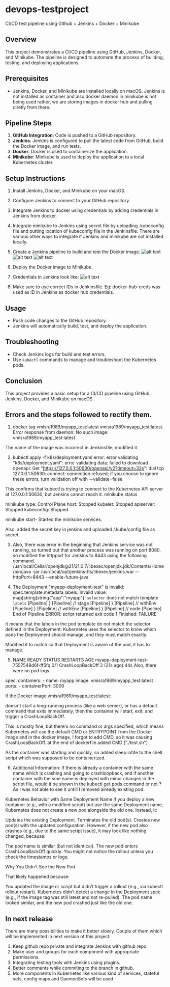 # devops-testproject
CI/CD test pipeline using Github + Jenkins + Docker + Minikube

## Overview
This project demonstrates a CI/CD pipeline using GitHub, Jenkins, Docker, and Minikube. The pipeline is designed to automate the process of building, testing, and deploying applications.

## Prerequisites
- Jenkins, Docker, and Minikube are installed locally on macOS. Jenkins is not installed as container and also docker daemon in minikube is not being used rather, we are storing images in docker hub and pulling diretly from there.

## Pipeline Steps
1. **GitHub Integration**: Code is pushed to a GitHub repository.
2. **Jenkins**: Jenkins is configured to pull the latest code from GitHub, build the Docker image, and run tests.
3. **Docker**: Docker is used to containerize the application.
4. **Minikube**: Minikube is used to deploy the application to a local Kubernetes cluster.

## Setup Instructions
1. Install Jenkins, Docker, and Minikube on your macOS.
2. Configure Jenkins to connect to your GitHub repository.
3. Integrate Jenkins to docker using credentials by adding credentials in Jenkins from docker. 
4. Integrate minikube to Jenkins using secret file by uploading .kubeconfig file and putting location of kubeconfig file in the Jenkinsfile. There are various other ways to integrate if Jenkins and minikube are not installed locally.
5. Create a Jenkins pipeline to build and test the Docker image.
![alt text](image.png)
![alt text](image-1.png)
![alt text](image-2.png)

6. Deploy the Docker image to Minikube.
7. Credentials in Jenkins look like:
![alt text](image-3.png)
8. Make sure to use correct IDs in Jenkinsfile. Eg: docker-hub-creds was used as ID in Jenkins as docker hub credentials.

## Usage
- Push code changes to the GitHub repository.
- Jenkins will automatically build, test, and deploy the application.

## Troubleshooting
- Check Jenkins logs for build and test errors.
- Use `kubectl` commands to manage and troubleshoot the Kubernetes pods.

## Conclusion
This project provides a basic setup for a CI/CD pipeline using GitHub, Jenkins, Docker, and Minikube on macOS.

## Errors and the steps followed to rectify them.
1. docker tag vmisra1989/myapp_test:latest vmisra1989/myapp_test:latest. Error response from daemon: No such image: vmisra1989/myapp_test:latest

The name of the image was incorrect in Jenkinsfile, modified it.

2. kubectl apply -f k8s/deployment.yaml
error: error validating "k8s/deployment.yaml": error validating data: failed to download openapi: Get "https://127.0.0.1:50630/openapi/v2?timeout=32s": dial tcp 127.0.0.1:50630: connect: connection refused; if you choose to ignore these errors, turn validation off with --validate=false 

This confirms that kubectl is trying to connect to the Kubernetes API server at 127.0.0.1:50630, but Jenkins cannot reach it.
minikube status

minikube
type: Control Plane
host: Stopped
kubelet: Stopped
apiserver: Stopped
kubeconfig: Stopped

minikube start- Started the minikube services.

Also, added the secret key in jenkins and uploaded /.kube/config file as secret. 

3. Also, there was error in the beginning that Jenkins service was not running, so turned out that another process was running on port 8080, so modified the httpport for Jenkins to 8443 using the following command.
/usr/local/Cellar/openjdk@21/21.0.7/libexec/openjdk.jdk/Contents/Home/bin/java -jar /usr/local/opt/jenkins-lts/libexec/jenkins.war --httpPort=8443 --enable-future-java

4. The Deployment "myapp-deployment-test" is invalid: spec.template.metadata.labels: Invalid value: map[string]string{"app":"myapp"}: `selector` does not match template `labels`
[Pipeline] }
[Pipeline] // stage
[Pipeline] }
[Pipeline] // withEnv
[Pipeline] }
[Pipeline] // withEnv
[Pipeline] }
[Pipeline] // node
[Pipeline] End of Pipeline
ERROR: script returned exit code 1
Finished: FAILURE

It means that the labels in the pod template do not match the selector defined in the Deployment. Kubernetes uses the selector to know which pods the Deployment should manage, and they must match exactly.

Modified it to match so that Deployment is aware of the pod, it has to manage. 

5. NAME                                     READY   STATUS             RESTARTS      AGE
myapp-deployment-test-7557548d6f-ff5fq   0/1     CrashLoopBackOff   2 (21s ago)   44s
Also, there were no pod logs. 

spec:
      containers:
      - name: myapp
        image: vmisra1989/myapp_test:latest
        ports:
        - containerPort: 3000

If the Docker image vmisra1989/myapp_test:latest:

doesn't start a long-running process (like a web server), or has a default command that exits immediately, then the container will start, exit, and trigger a CrashLoopBackOff.

This is mostly fine, but there's no command or args specified, which means Kubernetes will use the default CMD or ENTRYPOINT from the Docker image and in the docker image, I forgot to add CMD, so it was causing CrashLoopBackOff. at the end of dockerfile added CMD ["./test.sh"]

As the container was starting and  quickly, so added sleep infite to the shell script which was supposed to be containerized. 

6. Additional Information:
If there is already a container with the same name which is crashing and going to crashloopback, and if another container with the sme name is deployed with minor changes in the script file, would it be shown in the kubectl get pods command or not ? As I was not able to see it untill I removed already existing pod:

Kubernetes Behavior with Same Deployment Name
If you deploy a new container (e.g., with a modified script) but use the same Deployment name, Kubernetes does not create a new pod alongside the old one. Instead, it:

Updates the existing Deployment.
Terminates the old pod(s).
Creates new pod(s) with the updated configuration.
However, if the new pod also crashes (e.g., due to the same script issue), it may look like nothing changed, because:

The pod name is similar (but not identical).
The new pod enters CrashLoopBackOff quickly.
You might not notice the rollout unless you check the timestamps or logs.

Why You Didn't See the New Pod

That likely happened because:

You updated the image or script but didn’t trigger a rollout (e.g., via kubectl rollout restart).
Kubernetes didn’t detect a change in the Deployment spec (e.g., if the image tag was still latest and not re-pulled).
The pod name looked similar, and the new pod crashed just like the old one.

## In next release
There are many possibilities to make it better slowly. Couple of them which will be implemented in next version of this project:
1. Keep github repo private and integrate Jenkins with github repo.
2. Make user and groups for each component with appropriate permissions. 
3. Integrating testing tools with Jenkins using plugins.
4. Better comments while commiting to the branch in github.
5. More components in Kubernetes like various kind of services, stateful sets, config maps and DaemonSets will be used.